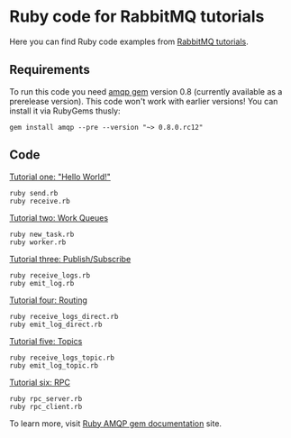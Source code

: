 # Ruby code for RabbitMQ tutorials

Here you can find Ruby code examples from
[RabbitMQ tutorials](http://www.rabbitmq.com/getstarted.html).

## Requirements

To run this code you need [amqp gem](http://bit.ly/itcpVv) version 0.8
(currently available as a prerelease version). This code won't work
with earlier versions! You can install it via RubyGems thusly:

    gem install amqp --pre --version "~> 0.8.0.rc12"

## Code

[Tutorial one: "Hello World!"](http://www.rabbitmq.com/tutorial-one-ruby.html)

    ruby send.rb
    ruby receive.rb

[Tutorial two: Work Queues](http://www.rabbitmq.com/tutorial-two-ruby.html)

    ruby new_task.rb
    ruby worker.rb

[Tutorial three: Publish/Subscribe](http://www.rabbitmq.com/tutorial-three-ruby.html)

    ruby receive_logs.rb
    ruby emit_log.rb

[Tutorial four: Routing](http://www.rabbitmq.com/tutorial-four-python.html)

    ruby receive_logs_direct.rb
    ruby emit_log_direct.rb

[Tutorial five: Topics](http://www.rabbitmq.com/tutorial-five-python.html)

    ruby receive_logs_topic.rb
    ruby emit_log_topic.rb

[Tutorial six: RPC](http://www.rabbitmq.com/tutorial-six-python.html)

    ruby rpc_server.rb
    ruby rpc_client.rb

To learn more, visit [Ruby AMQP gem documentation](http://bit.ly/mDm1JE) site.
